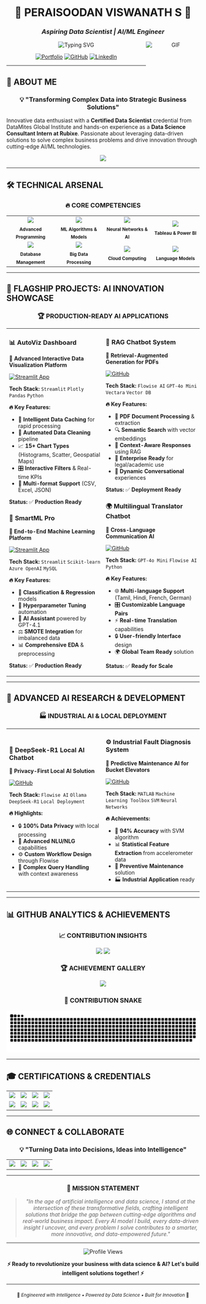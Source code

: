 <div align="center">

# 🚀 **PERAISOODAN VISWANATH S** 🚀
### *Aspiring Data Scientist | AI/ML Engineer*

<img src="https://readme-typing-svg.demolab.com?font=Fira+Code&size=22&duration=3000&pause=1000&color=00FF41&center=true&vCenter=true&width=600&lines=Data+Science+%7C+Machine+Learning;AI+Solutions+%7C+Innovation+Driven;Transforming+Data+into+Insights;Building+Intelligent+Systems" alt="Typing SVG" />

<img class="align" align="right" alt="GIF" src="https://github.com/abhisheknaiidu/abhisheknaiidu/blob/master/code.gif?raw=true" width="140" height="140" />

[![Portfolio](https://img.shields.io/badge/🌐_Portfolio-Visit_Site-FF6B35?style=for-the-badge&logoColor=white)](https://spv-413.github.io/)
[![GitHub](https://img.shields.io/badge/💻_GitHub-Follow-181717?style=for-the-badge&logo=github)](https://github.com/SPV-413)
[![LinkedIn](https://img.shields.io/badge/💼_LinkedIn-Connect-0A66C2?style=for-the-badge&logo=linkedin)](https://linkedin.com/in/peraisoodan-viswanath-s)

</div>

---

## 🎯 **ABOUT ME**

<div align="center">

### 💡 **"Transforming Complex Data into Strategic Business Solutions"**

</div>

Innovative data enthusiast with a **Certified Data Scientist** credential from DataMites Global Institute and hands-on experience as a **Data Science Consultant Intern at Rubixe**. Passionate about leveraging data-driven solutions to solve complex business problems and drive innovation through cutting-edge AI/ML technologies.

<div align="center">
<img src="https://github-readme-streak-stats.herokuapp.com/?user=SPV-413&theme=synthwave&hide_border=true&background=0D1117&stroke=00FF41&ring=FF6B35&fire=00D9FF&currStreakNum=FFFFFF&sideNums=FFFFFF&currStreakLabel=00FF41&sideLabels=FF6B35" />
</div>

---

## 🛠️ **TECHNICAL ARSENAL**

<div align="center">

### 🔥 **CORE COMPETENCIES**

<table>
<tr>
<td align="center" width="25%">
<img src="https://img.shields.io/badge/🐍_Python-Expert-3776AB?style=for-the-badge&logo=python&logoColor=white"/>
<br><sub><b>Advanced Programming</b></sub>
</td>
<td align="center" width="25%">
<img src="https://img.shields.io/badge/🤖_Machine_Learning-Expert-FF6F00?style=for-the-badge&logo=tensorflow&logoColor=white"/>
<br><sub><b>ML Algorithms & Models</b></sub>
</td>
<td align="center" width="25%">
<img src="https://img.shields.io/badge/🧠_Deep_Learning-Expert-FF6B35?style=for-the-badge&logo=pytorch&logoColor=white"/>
<br><sub><b>Neural Networks & AI</b></sub>
</td>
<td align="center" width="25%">
<img src="https://img.shields.io/badge/📊_Data_Viz-Expert-E97627?style=for-the-badge&logo=plotly&logoColor=white"/>
<br><sub><b>Tableau & Power BI</b></sub>
</td>
</tr>
<tr>
<td align="center">
<img src="https://img.shields.io/badge/🗄️_MySQL-Advanced-4479A1?style=for-the-badge&logo=mysql&logoColor=white"/>
<br><sub><b>Database Management</b></sub>
</td>
<td align="center">
<img src="https://img.shields.io/badge/⚡_PySpark-Advanced-E25A1C?style=for-the-badge&logo=apache-spark&logoColor=white"/>
<br><sub><b>Big Data Processing</b></sub>
</td>
<td align="center">
<img src="https://img.shields.io/badge/☁️_AWS-Intermediate-FF9900?style=for-the-badge&logo=amazon-aws&logoColor=white"/>
<br><sub><b>Cloud Computing</b></sub>
</td>
<td align="center">
<img src="https://img.shields.io/badge/🤖_NLP_&_LLMs-Advanced-00D4AA?style=for-the-badge&logoColor=white"/>
<br><sub><b>Language Models</b></sub>
</td>
</tr>
</table>

</div>

---

## 🚀 **FLAGSHIP PROJECTS: AI INNOVATION SHOWCASE**

<div align="center">

### 🏆 **PRODUCTION-READY AI APPLICATIONS**

</div>

<table>
<tr>
<td width="50%">

### 📊 **AutoViz Dashboard**
**🎯 Advanced Interactive Data Visualization Platform**

[![Streamlit App](https://img.shields.io/badge/🚀_Live_App-AutoViz_Dashboard-FF4B4B?style=flat&logo=streamlit&logoColor=white)](https://autoviz-dashboard.streamlit.app/)

**Tech Stack:** `Streamlit` `Plotly` `Pandas` `Python`

**🔥 Key Features:**
- 🚀 **Intelligent Data Caching** for rapid processing
- 🧹 **Automated Data Cleaning** pipeline
- 📈 **15+ Chart Types** (Histograms, Scatter, Geospatial Maps)
- 🎛️ **Interactive Filters** & Real-time KPIs
- 📁 **Multi-format Support** (CSV, Excel, JSON)

**Status:** ✅ **Production Ready**

### 🤖 **SmartML Pro**
**🎯 End-to-End Machine Learning Platform**

[![Streamlit App](https://img.shields.io/badge/🚀_Live_App-SmartML_Pro-FF4B4B?style=flat&logo=streamlit&logoColor=white)](https://smartml-pro.streamlit.app/)

**Tech Stack:** `Streamlit` `Scikit-learn` `Azure OpenAI` `MySQL`

**🔥 Key Features:**
- 🧠 **Classification & Regression** models
- 🔧 **Hyperparameter Tuning** automation
- 🤖 **AI Assistant** powered by GPT-4.1
- ⚖️ **SMOTE Integration** for imbalanced data
- 📊 **Comprehensive EDA** & preprocessing

**Status:** ✅ **Production Ready**

</td>
<td width="50%">

### 💬 **RAG Chatbot System**
**🎯 Retrieval-Augmented Generation for PDFs**

[![GitHub](https://img.shields.io/badge/GitHub-View_Code-181717?style=flat&logo=github)](https://github.com/SPV-413/RAG-Chatbot.git)

**Tech Stack:** `Flowise AI` `GPT-4o Mini` `Vectara` `Vector DB`

**🔥 Key Features:**
- 📄 **PDF Document Processing** & extraction
- 🔍 **Semantic Search** with vector embeddings
- 🎯 **Context-Aware Responses** using RAG
- 💼 **Enterprise Ready** for legal/academic use
- 🚀 **Dynamic Conversational** experiences

**Status:** ✅ **Deployment Ready**

### 🌍 **Multilingual Translator Chatbot**
**🎯 Cross-Language Communication AI**

[![GitHub](https://img.shields.io/badge/GitHub-View_Code-181717?style=flat&logo=github)](https://github.com/SPV-413/Multilingual-Translator-Chatbot.git)

**Tech Stack:** `GPT-4o Mini` `Flowise AI` `Python`

**🔥 Key Features:**
- 🌐 **Multi-language Support** (Tamil, Hindi, French, German)
- 🎛️ **Customizable Language Pairs**
- ⚡ **Real-time Translation** capabilities
- 🔒 **User-friendly Interface** design
- 🌍 **Global Team Ready** solution

**Status:** ✅ **Ready for Scale**

</td>
</tr>
</table>

---

## 🔬 **ADVANCED AI RESEARCH & DEVELOPMENT**

<div align="center">

### 🏭 **INDUSTRIAL AI & LOCAL DEPLOYMENT**

</div>

<table>
<tr>
<td width="50%">

### 🤖 **DeepSeek-R1 Local AI Chatbot**
**🎯 Privacy-First Local AI Solution**

[![GitHub](https://img.shields.io/badge/GitHub-View_Code-181717?style=flat&logo=github)](https://github.com/SPV-413/Deepseek-R1-Local-AI-Chatbot.git)

**Tech Stack:** `Flowise AI` `Ollama` `DeepSeek-R1` `Local Deployment`

**🔥 Highlights:**
- 🔒 **100% Data Privacy** with local processing
- 🧠 **Advanced NLU/NLG** capabilities
- ⚙️ **Custom Workflow Design** through Flowise
- 🚀 **Complex Query Handling** with context awareness

</td>
<td width="50%">

### ⚙️ **Industrial Fault Diagnosis System**
**🎯 Predictive Maintenance AI for Bucket Elevators**

[![GitHub](https://img.shields.io/badge/GitHub-View_Code-181717?style=flat&logo=github)](https://github.com/SPV-413/Fault-Diagnosis-Bucket-Elevator.git)

**Tech Stack:** `MATLAB` `Machine Learning Toolbox` `SVM` `Neural Networks`

**🔥 Achievements:**
- 🎯 **94% Accuracy** with SVM algorithm
- 📊 **Statistical Feature Extraction** from accelerometer data
- 🔧 **Preventive Maintenance** solution
- 🏭 **Industrial Application** ready

</td>
</tr>
</table>

---

## 📊 **GITHUB ANALYTICS & ACHIEVEMENTS**

<div align="center">

### 📈 **CONTRIBUTION INSIGHTS**

<img src="https://github-readme-stats.vercel.app/api?username=SPV-413&show_icons=true&theme=synthwave&hide_border=true&bg_color=0D1117&title_color=00FF41&icon_color=FF6B35&text_color=FFFFFF&count_private=true" />

<img src="https://github-readme-stats.vercel.app/api/top-langs/?username=SPV-413&layout=compact&theme=synthwave&hide_border=true&bg_color=0D1117&title_color=00FF41&text_color=FFFFFF" />

### 🏆 **ACHIEVEMENT GALLERY**

<img src="https://github-profile-trophy.vercel.app/?username=SPV-413&theme=synthwave&no-frame=true&no-bg=true&margin-w=4&row=1&column=8" />

### 🐍 **CONTRIBUTION SNAKE**
<img src="https://raw.githubusercontent.com/platane/snk/output/github-contribution-grid-snake-dark.svg" alt="Snake Game" />

</div>

---

## 🎓 **CERTIFICATIONS & CREDENTIALS**

<div align="center">
<table>
<tr>
<td align="center">
<img src="https://img.shields.io/badge/🎓_Certified_Data_Scientist-DataMites_Global-FF6B35?style=for-the-badge&logoColor=white"/>
</td>
<td align="center">
<img src="https://img.shields.io/badge/💼_Data_Science_Consultant-Rubixe_Intern-00D4AA?style=for-the-badge&logoColor=white"/>
</td>
<td align="center">
<img src="https://img.shields.io/badge/🎓_Certified_Data_Scientist-IABAC-FF6B35?style=for-the-badge&logoColor=white"/>
</td>
<td align="center">
<img src="https://img.shields.io/badge/🎓_Data_Science_Foundation-IABAC-EA4335?style=for-the-badge&logoColor=white"/>
</td>
</tr> 
<tr>   
<td align="center">
<img src="https://img.shields.io/badge/🎓_Generative_AI_Fundamentals-DataBricks-0A66C2?style=for-the-badge&logoColor=white"/>
</td> 
<td align="center">
<img src="https://img.shields.io/badge/🎓_Machine_Learning_with_Python-Cognitive_Class_AI_IBM-181717?style=for-the-badge&logoColor=white"/>
</td>
<td align="center">
<img src="https://img.shields.io/badge/🎓_Lloyds_Banking_Group_Data_Science-Forage_Job_Simulation-00D4AA?style=for-the-badge&logoColor=white"/>
</td>
<td align="center">
<img src="https://img.shields.io/badge/🎓_Council_of_Europe_Level_A2-Cambridge-0A66C2?style=for-the-badge&logoColor=white"/>
</td>    
</tr>
</table>
</div>



---

## 🌐 **CONNECT & COLLABORATE**

<div align="center">

### 💡 **"Turning Data into Decisions, Ideas into Intelligence"**

<table>
<tr>
<td align="center">
<a href="https://spv-413.github.io/">
<img src="https://img.shields.io/badge/🌐_Portfolio-Explore_Projects-FF6B35?style=for-the-badge&logoColor=white"/>
</a>
</td>
<td align="center">
<a href="mailto:peraisoodanviswanath.s@gmail.com">
<img src="https://img.shields.io/badge/📧_Email-Let's_Connect-EA4335?style=for-the-badge&logo=gmail&logoColor=white"/>
</a>
</td>
<td align="center">
<a href="https://linkedin.com/in/peraisoodan-viswanath-s">
<img src="https://img.shields.io/badge/💼_LinkedIn-Professional_Network-0A66C2?style=for-the-badge&logo=linkedin&logoColor=white"/>
</a>
</td>
<td align="center">
<a href="https://github.com/SPV-413">
<img src="https://img.shields.io/badge/💻_GitHub-Code_Repository-181717?style=for-the-badge&logo=github&logoColor=white"/>
</a>
</td>
</tr>
</table>

</div>

---

<div align="center">

### 🚀 **MISSION STATEMENT**

> *"In the age of artificial intelligence and data science, I stand at the intersection of these transformative fields, crafting intelligent solutions that bridge the gap between cutting-edge algorithms and real-world business impact. Every AI model I build, every data-driven insight I uncover, and every problem I solve contributes to a smarter, more innovative, and data-empowered future."*

---

<img src="https://komarev.com/ghpvc/?username=SPV-413&label=AI%20Solutions%20Accessed&color=00FF41&style=for-the-badge" alt="Profile Views" />

**⚡ Ready to revolutionize your business with data science & AI? Let's build intelligent solutions together! ⚡**

---

<sub>🧠 *Engineered with Intelligence • Powered by Data Science • Built for Innovation* 🧠</sub>

</div>
    




